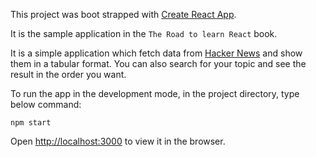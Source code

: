 This project was boot strapped with [Create React App](https://github.com/facebook/create-react-app).

It is the sample application in the `The Road to learn React` book. 

It is a simple application which fetch data from [Hacker News](https://news.ycombinator.com/) and
show them in a tabular format. You can also search for your topic and see the result in the order you want.

To run the app in the development mode, in the project directory, type below command:

```
npm start
```

Open [http://localhost:3000](http://localhost:3000) to view it in the browser.
